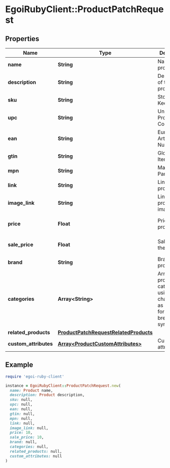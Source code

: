# EgoiRubyClient::ProductPatchRequest

## Properties

| Name | Type | Description | Notes |
| ---- | ---- | ----------- | ----- |
| **name** | **String** | Name of the product | [optional] |
| **description** | **String** | Description of the product | [optional] |
| **sku** | **String** | Stock Keeping Unit | [optional] |
| **upc** | **String** | Universal Product Code | [optional] |
| **ean** | **String** | European Article Numbering | [optional] |
| **gtin** | **String** | Global Trade Item Number | [optional] |
| **mpn** | **String** | Manufacturer Part Number | [optional] |
| **link** | **String** | Link for the product | [optional] |
| **image_link** | **String** | Link for the product image | [optional] |
| **price** | **Float** | Price of the product | [optional][default to 0] |
| **sale_price** | **Float** | Sale price of the product | [optional][default to 0] |
| **brand** | **String** | Brand of the product | [optional] |
| **categories** | **Array&lt;String&gt;** | Array of product categories, using the character &#39;&gt;&#39; as delimiter for the breadcrumb                         syntax | [optional] |
| **related_products** | [**ProductPatchRequestRelatedProducts**](ProductPatchRequestRelatedProducts.md) |  | [optional] |
| **custom_attributes** | [**Array&lt;ProductCustomAttributes&gt;**](ProductCustomAttributes.md) | Custom attributes | [optional] |

## Example

```ruby
require 'egoi-ruby-client'

instance = EgoiRubyClient::ProductPatchRequest.new(
  name: Product name,
  description: Product description,
  sku: null,
  upc: null,
  ean: null,
  gtin: null,
  mpn: null,
  link: null,
  image_link: null,
  price: 10,
  sale_price: 10,
  brand: null,
  categories: null,
  related_products: null,
  custom_attributes: null
)
```

